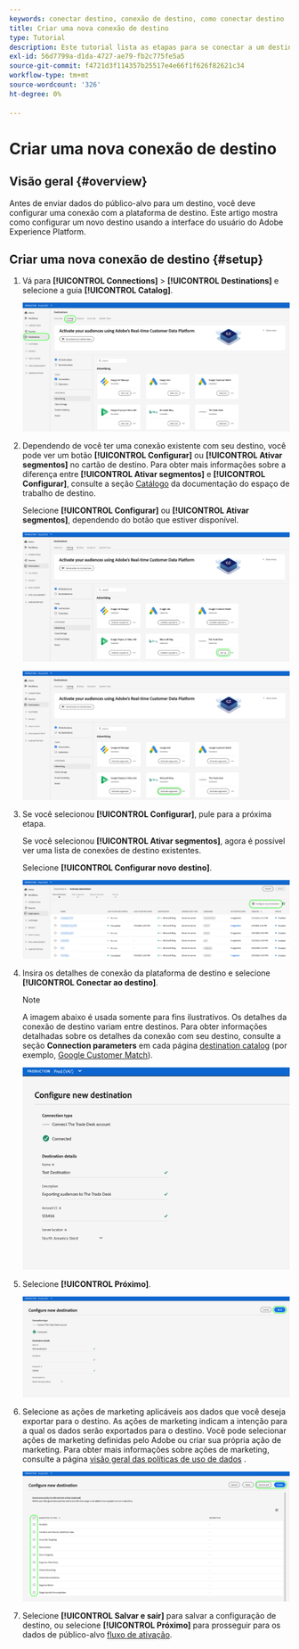```yaml
---
keywords: conectar destino, conexão de destino, como conectar destino
title: Criar uma nova conexão de destino
type: Tutorial
description: Este tutorial lista as etapas para se conectar a um destino no Adobe Experience Platform
exl-id: 56d7799a-d1da-4727-ae79-fb2c775fe5a5
source-git-commit: f4721d3f114357b25517e4e66f1f626f82621c34
workflow-type: tm+mt
source-wordcount: '326'
ht-degree: 0%

---
```


# Criar uma nova conexão de destino

## Visão geral {#overview}

Antes de enviar dados do público-alvo para um destino, você deve configurar uma conexão com a plataforma de destino. Este artigo mostra como configurar um novo destino usando a interface do usuário do Adobe Experience Platform.

## Criar uma nova conexão de destino {#setup}

1. Vá para **[!UICONTROL Connections]** > **[!UICONTROL Destinations]** e selecione a guia **[!UICONTROL Catalog]**.

   ![Página do catálogo](../assets/ui/connect-destinations/catalog.png)

1. Dependendo de você ter uma conexão existente com seu destino, você pode ver um botão **[!UICONTROL Configurar]** ou **[!UICONTROL Ativar segmentos]** no cartão de destino. Para obter mais informações sobre a diferença entre **[!UICONTROL Ativar segmentos]** e **[!UICONTROL Configurar]**, consulte a seção [Catálogo](../ui/destinations-workspace.md#catalog) da documentação do espaço de trabalho de destino.

   Selecione **[!UICONTROL Configurar]** ou **[!UICONTROL Ativar segmentos]**, dependendo do botão que estiver disponível.

   ![Página do catálogo](../assets/ui/connect-destinations/set-up.png)

   ![Ativar segmentos](../assets/ui/connect-destinations/activate-segments.png)

1. Se você selecionou **[!UICONTROL Configurar]**, pule para a próxima etapa.

   Se você selecionou **[!UICONTROL Ativar segmentos]**, agora é possível ver uma lista de conexões de destino existentes.

   Selecione **[!UICONTROL Configurar novo destino]**.

   ![Configurar novo destino](../assets/ui/connect-destinations/configure-new-destination.png)

1. Insira os detalhes de conexão da plataforma de destino e selecione **[!UICONTROL Conectar ao destino]**.

   >[!NOTE]
   >
   >A imagem abaixo é usada somente para fins ilustrativos. Os detalhes da conexão de destino variam entre destinos. Para obter informações detalhadas sobre os detalhes da conexão com seu destino, consulte a seção **Connection parameters** em cada página [destination catalog](../catalog/overview.md) (por exemplo, [Google Customer Match](..//catalog/advertising/google-customer-match.md#parameters)).

   ![Ligar ao destino](../assets/ui/connect-destinations/connect-destination.png)

1. Selecione **[!UICONTROL Próximo]**.

   ![Ligar ao destino](../assets/ui/connect-destinations/next.png)

1. Selecione as ações de marketing aplicáveis aos dados que você deseja exportar para o destino. As ações de marketing indicam a intenção para a qual os dados serão exportados para o destino. Você pode selecionar ações de marketing definidas pelo Adobe ou criar sua própria ação de marketing. Para obter mais informações sobre ações de marketing, consulte a página [visão geral das políticas de uso de dados](../../data-governance/policies/overview.md) .

   ![Selecionar ações de marketing](../assets/ui/connect-destinations/governance.png)

1. Selecione **[!UICONTROL Salvar e sair]** para salvar a configuração de destino, ou selecione **[!UICONTROL Próximo]** para prosseguir para os dados de público-alvo [fluxo de ativação](activation-overview.md).